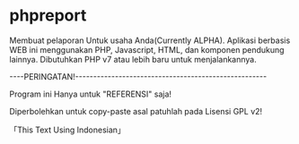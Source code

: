 # phpreport
Membuat pelaporan Untuk usaha Anda(Currently ALPHA).
Aplikasi berbasis WEB ini menggunakan PHP, Javascript, HTML, dan komponen pendukung lainnya.
Dibutuhkan PHP v7 atau lebih baru untuk menjalankannya.

----PERINGATAN!-----------------------------------------------------

Program ini Hanya untuk "REFERENSI" saja!

Diperbolehkan untuk copy-paste asal patuhlah pada Lisensi GPL v2!

「This Text Using Indonesian」
